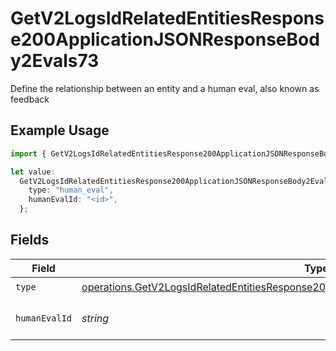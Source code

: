 # GetV2LogsIdRelatedEntitiesResponse200ApplicationJSONResponseBody2Evals73

Define the relationship between an entity and a human eval, also known as feedback

## Example Usage

```typescript
import { GetV2LogsIdRelatedEntitiesResponse200ApplicationJSONResponseBody2Evals73 } from "orq-poc-typescript-multi-env-version/models/operations";

let value:
  GetV2LogsIdRelatedEntitiesResponse200ApplicationJSONResponseBody2Evals73 = {
    type: "human_eval",
    humanEvalId: "<id>",
  };
```

## Fields

| Field                                                                                                                                                                                              | Type                                                                                                                                                                                               | Required                                                                                                                                                                                           | Description                                                                                                                                                                                        |
| -------------------------------------------------------------------------------------------------------------------------------------------------------------------------------------------------- | -------------------------------------------------------------------------------------------------------------------------------------------------------------------------------------------------- | -------------------------------------------------------------------------------------------------------------------------------------------------------------------------------------------------- | -------------------------------------------------------------------------------------------------------------------------------------------------------------------------------------------------- |
| `type`                                                                                                                                                                                             | [operations.GetV2LogsIdRelatedEntitiesResponse200ApplicationJSONResponseBody2Evals73Type](../../models/operations/getv2logsidrelatedentitiesresponse200applicationjsonresponsebody2evals73type.md) | :heavy_check_mark:                                                                                                                                                                                 | N/A                                                                                                                                                                                                |
| `humanEvalId`                                                                                                                                                                                      | *string*                                                                                                                                                                                           | :heavy_check_mark:                                                                                                                                                                                 | The id of the resource                                                                                                                                                                             |